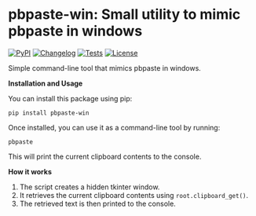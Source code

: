 # pbpaste-win: Small utility to mimic pbpaste in windows
[![PyPI](https://img.shields.io/pypi/v/llm-embed-ollama.svg)](https://pypi.org/project/pbpaste-win/)
[![Changelog](https://img.shields.io/github/v/release/sukhbinder/pbpaste-win?include_prereleases&label=changelog)](https://github.com/sukhbinder/pbpaste-win/releases)
[![Tests](https://github.com/sukhbinder/pbpaste-win/workflows/Test/badge.svg)](https://github.com/sukhbinder/pbpaste-win/actions?query=workflow%3ATest)
[![License](https://img.shields.io/badge/license-Apache%202.0-blue.svg)](https://github.com/sukhbinder/pbpaste-win/blob/main/LICENSE)

Simple command-line tool that mimics pbpaste in windows.

**Installation and Usage**

You can install this package using pip:
```
pip install pbpaste-win
```

Once installed, you can use it as a command-line tool by running:
```
pbpaste
```

This will print the current clipboard contents to the console.


**How it works**

1. The script creates a hidden tkinter window.
2. It retrieves the current clipboard contents using `root.clipboard_get()`.
3. The retrieved text is then printed to the console.



